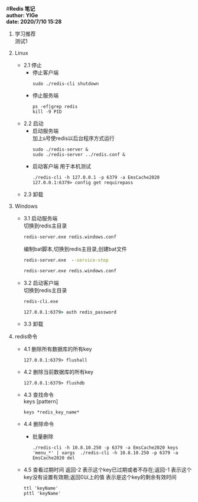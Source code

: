 #**Redis 笔记**  
**author: YIGe**  
**date: 2020/7/10 15:28**  

1. 学习推荐  
    测试1

2. Linux  
    + 2.1 停止  
        * 停止客户端   
            ```shell
            sudo ./redis-cli shutdown
            ```
        * 停止服务端  
            ```shell  
            ps -ef|grep redis
            kill -9 PID
            ``` 
    + 2.2 启动  
        + 启动服务端  
            加上`&`号使redis以后台程序方式运行  
            ```shell
            sudo ./redis-server &
            sudo ./redis-server ../redis.conf &  
            ```
        + 启动客户端 用于本机测试   
            ```shell
            ./redis-cli -h 127.0.0.1 -p 6379 -a EmsCache2020
            127.0.0.1:6379> config get requirepass
            ```
    + 2.3 卸载  
        
      
3. Windows  
    + 3.1 启动服务端   
        切换到redis主目录  
        ```cmd
        redis-server.exe redis.windows.conf
        ``` 
      
        编制bat脚本,切换到redis主目录,创建bat文件  
        ```cmd
        redis-server.exe  --service-stop
        
        redis-server.exe redis.windows.conf
        ```
    + 3.2 启动客户端  
        切换到redis主目录
        ```cmd
        redis-cli.exe
      
        127.0.0.1:6379> auth redis_password
        ``` 
    + 3.3 卸载  
    
4. redis命令   
    + 4.1 删除所有数据库的所有key  
        ```shell script
        127.0.0.1:6379> flushall
        ``` 
    + 4.2 删除当前数据库的所有key  
        ```shell script
        127.0.0.1:6379> flushdb
        ```    
    + 4.3 查找命令  
        keys [pattern]
        ```shell script 
        keys *redis_key_name*
        ```
        
    + 4.4 删除命令  
        + 批量删除  
            ```shell script
            ./redis-cli -h 10.8.10.250 -p 6379 -a EmsCache2020 keys 'menu_*' | xargs  ./redis-cli -h 10.8.10.250 -p 6379 -a EmsCache2020 del  
            ```
    
    + 4.5 查看过期时间 
        返回-2  表示这个key已过期或者不存在;返回-1  表示这个key没有设置有效期;返回0以上的值   表示是这个key的剩余有效时间
        ```shell script
        ttl 'keyName'
        pttl 'keyName'
        ```
          
       